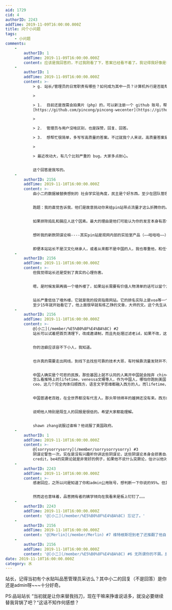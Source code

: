 ```yaml
---
aid: 1729
cid: 4
authorID: 2243
addTime: 2019-11-09T16:00:00.000Z
title: 问个小问题
tags:
    - 小问题
comments:
    -
        authorID: 1
        addTime: 2019-11-09T16:00:00.000Z
        content: 应该是我回答的，不过我刚看了下，答案已经看不着了。我记得我好像是在问题评论中回答的，有空我找下原文确定一下。
    -
        authorID: 1
        addTime: 2019-11-09T16:00:00.000Z
        content: >-
            > g. 站长/管理员的日常职责有哪些？如何成为其中一员？计算机外行是否能帮上忙？

            > 

            > 1.  目前还是亟需会拍黄片（php）的，可以新注册一个 github 账号，帮忙写文档，写代码。
            [https://github.com/pincong/pincong-wecenter](https://github.com/pincong/pincong-wecenter)  

            >     

            > 2.  管理员与用户没啥区别，也是踩赞，回复、回答。

            > 3.  想帮忙很简单，多写写高质量的答案。不过就我个人来说，高质量答案是一方面，回答时不要恶语伤人，保持礼貌也很重要。

            > 

            > 最近改动大，有几个比较严重的 bug，大家多点耐心。


            这个回答是我写的。
    -
        authorID: 2156
        addTime: 2019-11-10T16:00:00.000Z
        content: >-
            由小二的数据被替换想到的 社会学实验角度，民主是个好东西，至少在团队管理上不会让康生，江青这类小人上台。


            跑题：我的直觉告诉我，他们是故意挑动你来给pin站带点流量才这么折腾你的。毕竟找乐子AKA恶俗系行为在反体制世界并不少见。


            如果排除捣乱和膈应人这个因素。最大的理由是他们可能认为你的发言本身有恶俗系特征（我眼里的）不太符合某种标准，至于他们要把修改后的数据送给谁看，我就不知道了，至少从seo角度这么做是是无意义的。


            想听我的新款阴谋论嘛----其实pin站是观网内部的实验室产品（——哈哈哈——）而旧pin站不是，它是真聪明人开的。因为旧pin站以前不做seo所以外面人普遍不知道。而目前pin站的seo模式基本是大纪元，观网级的，能做到这个技巧的应该是有不少历史经验的。（所以也可能是传统互联网公司的人，但四川成都和重庆都是五毛重镇，有点矛盾）


            即便本站站长不是汉文化继承人，或者从来都不是中国的人，我也尊重他，和任何一个正常人，任何一个还有人性和人道的人。而且我一直强调，即便民主派自由派上台，拿到手的石油等资源是绝对不会让给他人的，俄罗斯怎么打车臣，我们都看到了。如果有人为恐怖分子提供理论支持，我不介意敲烂他们所有人的膝盖骨。（当然了，等无害化政策见效之后，刘阿訇大概可以转型做个大外宣）
    -
        authorID: 2156
        addTime: 2019-11-10T16:00:00.000Z
        content: >-
            但我觉得站长还是受到了真实的心理伤害。


            嗯，是时候发飙再搞一个墙外楼了，如果站长需要有价值人物清单的话可以留个加密收信息方式比如电报/而且这一次一定要足够保密不能被复读机们看的到。


            站长严重低估了墙外楼，它就是我的投资指南网站。它的排名实际上是voa等一个level。
            至少15年就开始看它了，他上面很早就有练乙铮的文章，大师的文。这个先生从左派转到右派，和我完全一样。
    -
        authorID: 2156
        addTime: 2019-11-10T16:00:00.000Z
        content: >-
            @[小二](/member/%E5%B0%8F%E4%BA%8C) #2
            站长可以试着把首页清理下，改成邀请制，而且先处理过滤老id，如果不改，这里还会变成新的垃圾场。在我小的时候我也搞过私人论坛，理解你的一些操作。


            你的洁癖应该容不下小人，我知道。


            也许真的需要走出网线，到线下去找些可靠的技术大哥，有时候靠流量发财并不是件坏事。


            中国人确实是个可悲的民族，那些基因上就不认同的人离开中国就会抛弃 chinese这个代词。我不知道大家
            怎么看推特上的lifetime，venessa文珊等人，作为中国人，哪怕你跑到美国，你也无法完全脱离中国这个阴影。除了nvidia老板和amd
            ceo，这几个完全肉体归顺西方，语言文字思维都融入西方的人。而lifetime，veneessa文珊这种一看就是党派斗争的逃犯家属，你说他们能代表反对派么，也不能。


            中国普通老百姓，在全世界都没有代言人。那头带领绵羊的雄狮还没有来。西方的民主制度如果没有政治正确这坨负面资产，该多好多厉害。


            说明他人特别是陌生人的回报是很低的。希望大家都能理解。


            shawn zhang说服过谁嘛？他说服了美国政府。
    -
        authorID: 1
        addTime: 2019-11-10T16:00:00.000Z
        content: >-
            @[sorrysorrysorry](/member/sorrysorrysorry) #3
            阴谋论警告一次。实在是没有兴趣听你讲这些阴谋论，这些阴谋论本身会损害自身的
            credit，be4的突厥论就是非常好的例子，如果他不说什么突厥论，估计以他对品站的贡献，起码不会落得这么惨。
    -
        authorID: 2243
        addTime: 2019-11-10T16:00:00.000Z
        content: >-
            感谢回应，之所以问是知道了你和admin公用账号，想判断一下你说的95%。但其实多此一举，你和admin观点迥异，尤其是对中国人这一点，他持有姨粉相同的观点，认为长久的社会影响在此土地上培养出来的仅是费拉，而你认为每个人只能根据个人境遇决定意识形态，而且也非一成不变，认识到这一点后也应该对他人有所理解和尊重，不应以己之境遇鄙视他人之不幸~~什么风格，不难判断，在我看来原小二的发言在这一点上多数是连贯的立场。


            然而这也意味着，品葱拥有者的姨学倾向在我看来是板上钉钉了。。。
    -
        authorID: 2243
        addTime: 2019-11-10T16:00:00.000Z
        content: '@[小二](/member/%E5%B0%8F%E4%BA%8C) 忘记了。'
    -
        authorID: 2156
        addTime: 2019-11-10T16:00:00.000Z
        content: '@[Merlin](/member/Merlin) #7 维特根斯坦到老了还推翻了他自己的很多观点'
    -
        authorID: 2156
        addTime: 2019-11-10T16:00:00.000Z
        content: '@[小二](/member/%E5%B0%8F%E4%BA%8C) #6 无所谓你的不屑。反正你被那些烂事消耗的精力是你自己的。'
date: 2019-11-10T16:00:00.000Z
category: 水
---
```


站长，记得当初有个水贴叫品葱管理员采访么？其中小二的回复（不是回答）是你还是admin呀~~~十分好奇。

PS:品站站长 “当初就是让你来替我挡刀，现在干嘛来挣谁说话多，就没必要继续替我背锅了吧？“这话不知作何感想？
